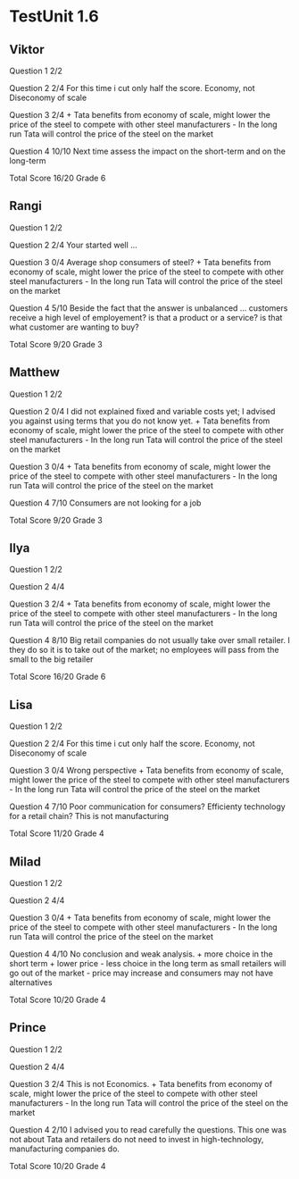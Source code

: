 # TestUnit 1.6

## Viktor

Question 1      2/2

Question 2      2/4
                For this time i cut only half the score.
                Economy, not Diseconomy of scale

Question 3      2/4
                + Tata benefits from economy of scale, might lower the price
                  of the steel to compete with other steel manufacturers
                - In the long run Tata will control the price of the steel on the market

Question 4      10/10
                Next time assess the impact on the short-term and on the long-term

Total Score     16/20 Grade 6

## Rangi

Question 1      2/2

Question 2      2/4
                Your started well ...

Question 3      0/4
                Average shop consumers of steel?
                + Tata benefits from economy of scale, might lower the price
                  of the steel to compete with other steel manufacturers
                - In the long run Tata will control the price of the steel on the market

Question 4      5/10
                Beside the fact that the answer is unbalanced ... customers receive a
                high level of employement? is that a product or a service? is that what
                customer are wanting to buy?

Total Score     9/20 Grade 3

## Matthew

Question 1      2/2

Question 2      0/4
                I did not explained fixed and variable costs yet; I advised you against
                using terms that you do not know yet.
                + Tata benefits from economy of scale, might lower the price
                  of the steel to compete with other steel manufacturers
                - In the long run Tata will control the price of the steel on the market

Question 3      0/4
                + Tata benefits from economy of scale, might lower the price
                  of the steel to compete with other steel manufacturers
                - In the long run Tata will control the price of the steel on the market

Question 4      7/10
                Consumers are not looking for a job

Total Score     9/20 Grade 3

## Ilya

Question 1      2/2

Question 2      4/4

Question 3      2/4
                + Tata benefits from economy of scale, might lower the price
                  of the steel to compete with other steel manufacturers
                - In the long run Tata will control the price of the steel on the market

Question 4      8/10
                Big retail companies do not usually take over small retailer. I they do so
                it is to take out of the market; no employees will pass from the small to
                the big retailer

Total Score     16/20 Grade 6

## Lisa

Question 1      2/2

Question 2      2/4
                For this time i cut only half the score.
                Economy, not Diseconomy of scale

Question 3      0/4
                Wrong perspective
                + Tata benefits from economy of scale, might lower the price
                  of the steel to compete with other steel manufacturers
                - In the long run Tata will control the price of the steel on the market

Question 4      7/10
                Poor communication for consumers?
                Efficienty technology for a retail chain? This is not manufacturing

Total Score     11/20 Grade 4

## Milad

Question 1      2/2

Question 2      4/4

Question 3      0/4
                + Tata benefits from economy of scale, might lower the price
                  of the steel to compete with other steel manufacturers
                - In the long run Tata will control the price of the steel on the market

Question 4      4/10
                No conclusion and weak analysis.
                + more choice in the short term
                + lower price
                - less choice in the long term as small retailers will go out of the market
                - price may increase and consumers may not have alternatives

Total Score     10/20 Grade 4
                
## Prince

Question 1      2/2

Question 2      4/4

Question 3      2/4
                This is not Economics. 
                + Tata benefits from economy of scale, might lower the price
                  of the steel to compete with other steel manufacturers
                - In the long run Tata will control the price of the steel on the market

Question 4     2/10
                I advised you to read carefully the questions. This one was not about Tata
                and retailers do not need to invest in high-technology, manufacturing 
                companies do.

Total Score     10/20 Grade 4
